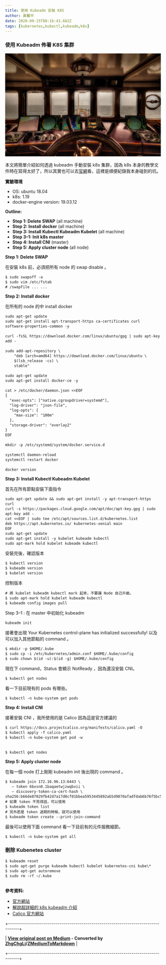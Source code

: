 ```yaml
---
title: 使用 Kubeadm 安裝 K8S
author: 黃馨平
date: 2020-09-15T08:16:43.682Z
tags: [kubernetes,kubectl,kubeadm,k8s]
---
```


### 使用 Kubeadm 佈署 K8S 集群
![](images/abe1631aa600/1*8lSFV3oMv6M94RJFy-8KFw.jpeg "")

本文將簡單介紹如何透過 kubeadm 手動安裝 k8s 集群，因為 k8s 本身的教學文件時在寫得太好了，所以其實也可以去[官網](https://kubernetes.io/docs/setup/production-environment/tools/kubeadm/install-kubeadm/)看，這裡是順便紀錄我本身碰到的坑。


 **實驗環境** 
- OS: ubuntu 18.04
- k8s: 1.19
- docker-engine version: 19.03.12


 **Outline:** 
-  **Step 1: Delete SWAP** (all machine)
-  **Step 2: Install docker** (all machine)
-  **Step 3: Install Kubectl Kubeadm Kubelet** (all machine)
-  **Step 3–1: Init k8s master** 
-  **Step 4: Install CNI** (master)
-  **Step 5: Apply cluster node** (all node)


 **Step 1: Delete SWAP** 

在安裝 k8s 前，必須把所有 node 的 swap disable 。
```
$ sudo swapoff -a
$ sudo vim /etc/fstab
# /swapfile ... ...
```

 **Step 2: Install docker** 

在所有的 node 的中 install docker
```Shell
sudo apt-get update
sudo apt-get install apt-transport-https ca-certificates curl software-properties-common -y

curl -fsSL https://download.docker.com/linux/ubuntu/gpg | sudo apt-key add -

sudo add-apt-repository \
    "deb [arch=amd64] https://download.docker.com/linux/ubuntu \
    $(lsb_release -cs) \
    stable"

sudo apt-get update
sudo apt-get install docker-ce -y

cat > /etc/docker/daemon.json <<EOF
{
  "exec-opts": ["native.cgroupdriver=systemd"],
  "log-driver": "json-file",
  "log-opts": {
    "max-size": "100m"
  },
  "storage-driver": "overlay2"
}
EOF

mkdir -p /etc/systemd/system/docker.service.d

systemctl daemon-reload
systemctl restart docker

docker version
```

 **Step 3: Install Kubectl Kubeadm Kubelet** 

首先在所有節點安裝下面指令
```Shell
sudo apt-get update && sudo apt-get install -y apt-transport-https curl
curl -s https://packages.cloud.google.com/apt/doc/apt-key.gpg | sudo apt-key add -
cat <<EOF | sudo tee /etc/apt/sources.list.d/kubernetes.list
deb https://apt.kubernetes.io/ kubernetes-xenial main
EOF
sudo apt-get update
sudo apt-get install -y kubelet kubeadm kubectl
sudo apt-mark hold kubelet kubeadm kubectl
```

安裝完後，確認版本
```
$ kubectl version
$ kubeadm version
$ kubelet version
```

控制版本
```
# 將 kubelet kubeadm kubectl mark 起來，不要讓 Node 自己升級。
$ sudo apt-mark hold kubelet kubeadm kubectl
$ kubeadm config images pull
```

Step 3–1 : 在 master 中初始化 kubeadm
```
kubeadm init
```

接著會出現 Your Kubernetes control-plane has initialized successfully! 以及可以加入其他節點的 command 。
```
$ mkdir -p $HOME/.kube
$ sudo cp -i /etc/kubernetes/admin.conf $HOME/.kube/config
$ sudo chown $(id -u):$(id -g) $HOME/.kube/config
```

現在下 command，Status 會顯示 NotReady ，因為還沒安裝 CNI。
```
$ kubectl get nodes 
```

看一下目前現有的 pods 有哪些。
```
$ kubectl -n kube-system get pods
```

 **Step 4: Install CNI** 

接著安裝 CNI ，我所使用的是 Calico 因為這是官方建議的
```
$ curl https://docs.projectcalico.org/manifests/calico.yaml -O  
$ kubectl apply -f calico.yaml  
$ kubectl -n kube-system get pod -w


$ kubectl get nodes
```

 **Step 5: Apply cluster node** 

在每一個 node 打上剛剛 kubeadm init 後出現的 command 。
```
$ kubeadm join 172.16.96.13:6443 \
   — token 6bxsn0.1baqaetwjzwqbvii \
   — discovery-token-ca-cert-hash \  
sha256:b66de07029fb42d7a17d0cf01bbea5953445892ab5d9870afadfdab6b76f5bc5
# 如果 token 不見得話，可以使用
$ kubeadm token list
# 另外若是 token 過期的時候，就可以使用
$ kubeadm token create --print-join-command
```

最後可以使用下面 command 看一下目前有的元件服務細節。
```
$ kubectl -n kube-system get all
```
###  **刪除 Kubenetes cluster** 
```
$ kubeadm reset  
$ sudo apt-get purge kubeadm kubectl kubelet kubernetes-cni kube\*   
$ sudo apt-get autoremove   
$ sudo rm -rf ~/.kube


```

 **參考資料:** 
- [官方網站](https://kubernetes.io/docs/setup/production-environment/tools/kubeadm/install-kubeadm/)
- [解說超詳細的 k8s kubeadm 介紹](https://rickhw.github.io/2019/03/17/Container/Install-K8s-with-Kubeadm/)
- [Calico 官方網站](https://docs.projectcalico.org/getting-started/kubernetes/self-managed-onprem/onpremises)



+-----------------------------------------------------------------------------------+

| **[View original post on Medium](https://medium.com/jacky-life/%E4%BD%BF%E7%94%A8-kubeadm-%E5%AE%89%E8%A3%9D-k8s-abe1631aa600) - Converted by [ZhgChgLi](https://blog.zhgchg.li)/[ZMediumToMarkdown](https://github.com/ZhgChgLi/ZMediumToMarkdown)** |

+-----------------------------------------------------------------------------------+
